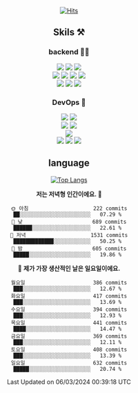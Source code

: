 <div align="center">

[![Hits](https://hits.seeyoufarm.com/api/count/incr/badge.svg?url=https%3A%2F%2Fgithub.com%2Fzxcv9203%2Fhit-counter&count_bg=%23FF7272&title_bg=%23324C2E&icon=codeigniter.svg&icon_color=%23DD5B5B&title=%EB%B0%A9%EB%AC%B8%EC%9E%90&edge_flat=false)](https://hits.seeyoufarm.com)
  
## Skils ⚒️
### backend 🧑‍💻
  
<img src="https://img.shields.io/badge/Java-FF6600?style=flat-square&logo=buymeacoffee&logoColor=white"/>
<img src="https://img.shields.io/badge/Go-0099FF?style=flat-square&logo=go&logoColor=white"/>
<img src="https://img.shields.io/badge/Kotlin-7F52FF?style=flat-square&logo=kotlin&logoColor=white"/>
  
  
<br />
  
<img src="https://img.shields.io/badge/Spring-339933?style=flat-square&logo=Spring&logoColor=white"/>
<img src="https://img.shields.io/badge/Spring Boot-339933?style=flat-square&logo=Spring Boot&logoColor=white"/>
<img src="https://img.shields.io/badge/Spring Security-339933?style=flat-square&logo=Spring Security&logoColor=white"/>
  
<img src="https://img.shields.io/badge/Spring Data JPA-339933?style=flat-square&logo=Hibernate&logoColor=white"/>

<br />
  
  <img src="https://img.shields.io/badge/mysql-0099FF?style=flat-square&logo=mysql&logoColor=white"/>
  <img src="https://img.shields.io/badge/mariadb-0099FF?style=flat-square&logo=mariadb&logoColor=white"/>
  <img src="https://img.shields.io/badge/mongoDB-47A248?style=flat-square&logo=mongodb&logoColor=white"/>
  
  
### DevOps 🚀
  
  <img src="https://img.shields.io/badge/docker-2496ED?style=flat-square&logo=docker&logoColor=white"/>
  <img src="https://img.shields.io/badge/kubernetes-326CE5?style=flat-square&logo=kubernetes&logoColor=white"/>
  
  <br />
  
  <img src="https://img.shields.io/badge/Github Actions-2088FF?style=flat-square&logo=githubactions&logoColor=white"/>
  <img src="https://img.shields.io/badge/Jenkins-D24939?style=flat-square&logo=jenkins&logoColor=white"/>
  
  
  <br />
  <img src="https://img.shields.io/badge/terraform-7B42BC?style=flat-square&logo=terraform&logoColor=white"/>
  
  <br />
  <img src="https://img.shields.io/badge/Amazon AWS-232F3E?style=flat-square&logo=Amazon AWS&logoColor=white"/>

  <img src="https://img.shields.io/badge/GCP-4285F4?style=flat-square&logo=googlecloud&logoColor=white"/>
  <img src="https://img.shields.io/badge/NCP-03C75A?style=flat-square&logo=naver&logoColor=white"/>
  
  
## language

[![Top Langs](https://github-readme-stats.vercel.app/api/top-langs/?username=zxcv9203&hide=html&exclude_repo=zxcv9203.github.io,golB&theme=grate-gatsby)](https://github.com/zxcv9203/github-readme-stats)
  
<!--START_SECTION:waka-->
**저는 저녁형 인간이에요. 🦉** 

```text
🌞 아침                     222 commits         ██░░░░░░░░░░░░░░░░░░░░░░░   07.29 % 
🌆 낮　                     689 commits         ██████░░░░░░░░░░░░░░░░░░░   22.61 % 
🌃 저녁                     1531 commits        █████████████░░░░░░░░░░░░   50.25 % 
🌙 밤　                     605 commits         █████░░░░░░░░░░░░░░░░░░░░   19.86 % 
```
📅 **제가 가장 생산적인 날은 일요일이에요.** 

```text
월요일                      386 commits         ███░░░░░░░░░░░░░░░░░░░░░░   12.67 % 
화요일                      417 commits         ███░░░░░░░░░░░░░░░░░░░░░░   13.69 % 
수요일                      394 commits         ███░░░░░░░░░░░░░░░░░░░░░░   12.93 % 
목요일                      441 commits         ████░░░░░░░░░░░░░░░░░░░░░   14.47 % 
금요일                      369 commits         ███░░░░░░░░░░░░░░░░░░░░░░   12.11 % 
토요일                      408 commits         ███░░░░░░░░░░░░░░░░░░░░░░   13.39 % 
일요일                      632 commits         █████░░░░░░░░░░░░░░░░░░░░   20.74 % 
```



 Last Updated on 06/03/2024 00:39:18 UTC
<!--END_SECTION:waka-->
  
</div>

